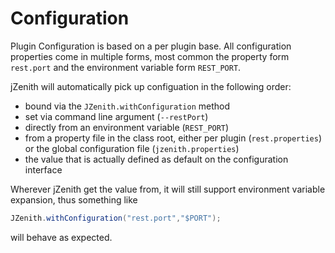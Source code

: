 # Configuration

Plugin Configuration is based on a per plugin base. All configuration
properties come in multiple forms, most common the property form
`rest.port` and the environment variable form `REST_PORT`. 

jZenith will automatically pick up configuation in the following
order:
* bound via the `JZenith.withConfiguration` method
* set via command line argument (`--restPort`)
* directly from an environment variable (`REST_PORT`)
* from a property file in the class root, either per plugin
  (`rest.properties`) or the global configuration file
  (`jzenith.properties`)
* the value that is actually defined as default on the configuration
  interface 
  
Wherever jZenith get the value from, it will still support environment
variable expansion, thus something like 

```java
JZenith.withConfiguration("rest.port","$PORT");
```

will behave as expected. 

